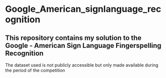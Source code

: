 # Google_American_signlanguage_recognition

<h2>This repository contains my solution to the Google - American Sign Language Fingerspelling Recognition</h2>
The dataset used is not publicly accessible but only made available during the period of the competition



